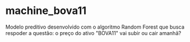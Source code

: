 # machine_bova11
Modelo preditivo desenvolvido com o algoritmo Random Forest que busca respoder a questão: o preço do ativo "BOVA11" vai subir ou cair amanhã?  
